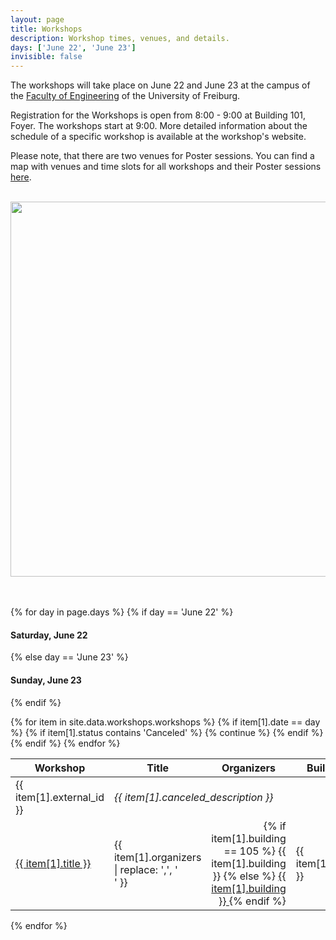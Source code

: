 ```yaml
---
layout: page
title: Workshops
description: Workshop times, venues, and details.
days: ['June 22', 'June 23']
invisible: false
---
```


The workshops will take place on June 22 and June 23 at the campus of
the <a href="https://goo.gl/maps/2iwdEFKUh1m"> Faculty of
Engineering</a> of the University of Freiburg.
<br>

Registration for the Workshops is open from 8:00 - 9:00 at Building
101, Foyer. The workshops start at 9:00. More detailed information
about the schedule of a specific workshop is available at the
workshop's website.
<br>

Please note, that there are two venues for Poster sessions. You can find a map with venues and time
slots for all workshops and their Poster sessions [here](/docs/workshops.pdf).
<br><br>

<center>
<img src="{{ site.baseurl }}/images/workshop_rooms/buildings.png" width="600" class="img-responsive">
</center>
<br><br>

{% for day in page.days %}
{% if day == 'June 22' %}
#### Saturday, June 22  <!-- {#sat} -->
{% else day == 'June 23' %}
#### Sunday, June 23    <!-- {#sun}-->
{% endif %}
<table class="table table-striped table-workshop">
  <thead>
    <tr>
      <th width="10%" align="center">Workshop</th>
      <th width="30%">Title</th>
      <th width="30%">Organizers</th>
      <!--<th width="10%">Date</th>-->
      <th width="10%">Building</th>
      <th width="20%">Room</th>
    </tr>
  </thead>
  <tbody>
    {% for item in site.data.workshops.workshops %}
    {% if item[1].date == day %}
    <tr>
      <td>{{ item[1].external_id }}</td>
      {% if item[1].status contains 'Canceled' %}
        <td colspan="4">
      	   <i> {{ item[1].canceled_description }} </i>
           <!--<strike><a href="{{ site.baseurl }}/program/workshops/{{ item[0] }}/">
             {{ item[1].title }}
           </a></strike>
           <br>
           <br>-->
	</td>
	</tr>
	{% continue %}
      {% endif %}
      <td>
      <a href="{{ site.baseurl }}/program/workshops/{{ item[0] }}/">
          {{ item[1].title }}
      </a>
      </td>
      <td>
        {{ item[1].organizers | replace: ',', '<br/>' }}
      </td>
      <!--<td>
        {{ item[1].date }}
      </td>-->
      <td align="right">
          {% if item[1].building == 105 %}
	            {{ item[1].building }}
          {% else %} 
      	            <a href="{{ site.baseurl }}/program/workshops/bd{{ item[1].building }}/">
		    {{ item[1].building }}
		    </a>
	  {% endif %}
      </td>
      <td>
        {{ item[1].room }}
      </td>
    </tr>
    {% endif %}
    {% endfor %}
  </tbody>
</table>
{% endfor %}